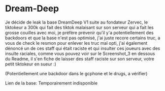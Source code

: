 # Dream-Deep
Je décide de leak la base DreamDeep V1 suite au fondateur Zervec, le tiktokeur a 300k qui fait des tiktok malaisant sur son serveur qui a fait les grosse couilles avec moi, je préfère prévenir qu'il y'a potentiellement des backdoors et que la base n'est pas optimisé, j'ai juste recore certains truc, a vous de check le resmon pour enlever les truc mal opti, j'ai également dénoncé un de ces staff qui était raciste et qui insulter ces joueurs avec des insulte raciales, comme vous pouvez voir sur le Screenshot_3 en dessous du Readme, il s'en fiche de laisser des staff raciste sur son serveur, votre petit tiktokeur en sueur :)

(Potentiellement une backdoor dans le gcphone et le drugs, a vérifier)

Lien de la base: Temporairement indisponible
